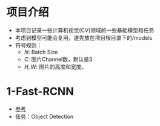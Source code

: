 # 项目介绍
- 本项目记录一些计算机视觉(CV)领域的一些基础模型和任务
- 考虑到模型可能会复用，遂先放在项目根目录下的/models
- 符号规则：
    - $N$: Batch Size
    - $C$: 图片Channel数，默认是3
    - $H,W$: 图片的高度和宽度。 

# 1-Fast-RCNN
- [参考](https://towardsdatascience.com/understanding-and-implementing-faster-r-cnn-a-step-by-step-guide-11acfff216b0)
- 任务：Object Detection